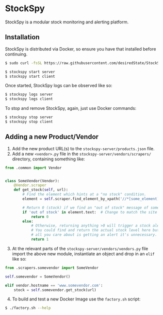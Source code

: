 # StockSpy

StockSpy is a modular stock monitoring and alerting platform.

## Installation

StockSpy is distributed via Docker, so ensure you have that installed before continuing.

```bash
$ sudo curl -fsSL https://raw.githubusercontent.com/desiredState/StockSpy/master/wrapper.sh -o /usr/local/bin/stockspy && sudo chmod 755 /usr/local/bin/stockspy
```

```bash
$ stockspy start server
$ stockspy start client
```

Once started, StockSpy logs can be observed like so:

```bash
$ stockspy logs server
$ stockspy logs client
```

To stop and remove StockSpy, again, just use Docker commands:

```bash
$ stockspy stop server
$ stockspy stop client
```

## Adding a new Product/Vendor

1. Add the new product URL(s) to the `stockspy-server/products.json` file.
2. Add a new `<vendor>.py` file in the `stockspy-server/vendors/scrapers/` directory, containing something like:

```python
from .common import Vendor


class SomeVendor(Vendor):
    @Vendor.scraper
    def get_stock(self, url):
        # Find the element which hints at a "no stock" condition.
        element = self.scraper.find_element_by_xpath('//*[some_element]')

        # Return 0 (stock) if we find an "out of stock" message of some kind.
        if 'out of stock' in element.text:  # Change to match the site's text.
            return 0
        else:
            # Otherwise, returning anything >0 will trigger a stock alert.
            # You could find and return the actual stock level here but if
            # all you care about is getting an alert it's unnecessary.
            return 1

```

3. At the relevant parts of the `stockspy-server/vendors/vendors.py` file import the above new module, instantiate an object and drop in an `elif` like so:

```python
from .scrapers.somevendor import SomeVendor
```

```python
self.somevendor = SomeVendor()
```

```python
elif vendor.hostname == 'www.somevendor.com':
    stock = self.somevendor.get_stock(url)
```

4. To build and test a new Docker Image use the `factory.sh` script:

```bash
$ ./factory.sh --help
```
